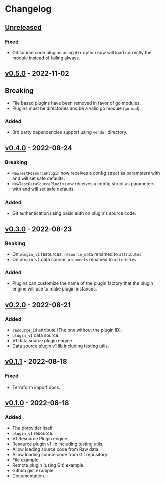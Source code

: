 # Changelog

## [Unreleased]

### Fixed

- Git source code plugins using `dir` option now will load correctly the module instead of failing always.


## [v0.5.0] - 2022-11-02

## Breaking

- File based plugins have been removed in favor of go modules.
- Plugins must be directories and be a valid go module (`go.mod`).

### Added

- 3rd party dependencies support using `vendor` directory.

## [v0.4.0] - 2022-08-24

### Breaking

- `NewTestResourcePlugin` now receives a config struct as parameters with and will set safe defaults.
- `NewTestDataSourcePlugin` now receives a config struct as parameters with and will set safe defaults.

### Added

- Git authentication using basic auth on plugin's source code.

## [v0.3.0] - 2022-08-23

### Beaking

- On `plugin_v1` resources, `resource_data` renamed to `attributes`.
- On `plugin_v1` data source, `arguments` renamed to `attributes`.

### Added

- Plugins can customize the name of the plugin factory that the plugin engine will use to make plugin instances.

## [v0.2.0] - 2022-08-21

### Added

- `resource_id` attribute (The one without the plugin ID).
- `plugin_v1` data source.
- V1 data source plugin engine.
- Data source plugin v1 lib including testing utils.

## [v0.1.1] - 2022-08-18

### Fixed

- Terraform import docs.

## [v0.1.0] - 2022-08-18

### Added

- The porovider itself.
- `plugin_v1` resource.
- V1 Resource Plugin engine.
- Resource plugin v1 lib including testing utils.
- Allow loading source code from Raw data.
- Allow loading source code from Git repository.
- File example.
- Remote plugin (using Git) example.
- Github gist example.
- Documentation.

[unreleased]: https://github.com/slok/terraform-provider-goplugin/compare/v0.5.0...HEAD
[v0.5.0]: https://github.com/slok/terraform-provider-goplugin/compare/v0.4.0...v0.5.0
[v0.4.0]: https://github.com/slok/terraform-provider-goplugin/compare/v0.3.0...v0.4.0
[v0.3.0]: https://github.com/slok/terraform-provider-goplugin/compare/v0.2.0...v0.3.0
[v0.2.0]: https://github.com/slok/terraform-provider-goplugin/compare/v0.1.1...v0.2.0
[v0.1.1]: https://github.com/slok/terraform-provider-goplugin/compare/v0.1.0...v0.1.1
[v0.1.0]: https://github.com/slok/terraform-provider-goplugin/releases/tag/v0.1.0
